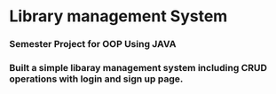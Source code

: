 # Library management System
### Semester Project for OOP Using JAVA
### Built a simple libaray management system including CRUD operations with login and sign up page.


